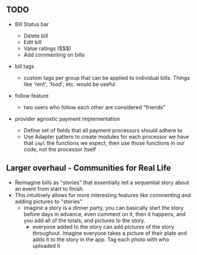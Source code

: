 ## TODO

- Bill Status bar
  - Delete bill
  - Edit bill
  - Value ratings ($$$)
  - Add commenting on bills

- bill tags
  - custom tags per group that can be applied to individual bills. Things like 'rent', 'food', etc. would be useful

- follow feature
  - two users who follow each other are considered "friends"

- provider agnostic payment implementation
  - Define set of fields that all payment processors should adhere to
  - Use Adapter pattern to create modules for each processor we have that `impl` the functions we expect, then use those functions in our code, not the processor itself
## Larger overhaul - Communities for Real Life
- Reimagine bills as "stories" that essentially tell a sequential story about an event from start to finish.
- This intuitively allows for more interesting features like commenting and adding pictures to "stories"
  - imagine a story is a dinner party, you can basically start the story before days in advance, even comment on it, then it happens, and you add all of the totals, and pictures to the story.
    - everyone added to the story can add pictures of the story throughout. Imagine everyone takes a picture of their plate and adds it to the story in the app. Tag each photo with who uploaded it

